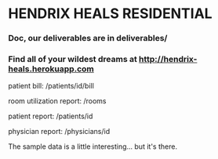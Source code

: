 # HENDRIX HEALS RESIDENTIAL

### Doc, our deliverables are in deliverables/

### Find all of your wildest dreams at <http://hendrix-heals.herokuapp.com>

patient bill: /patients/id/bill

room utilization report: /rooms

patient report: /patients/id

physician report: /physicians/id

The sample data is a little interesting... but it's there.
